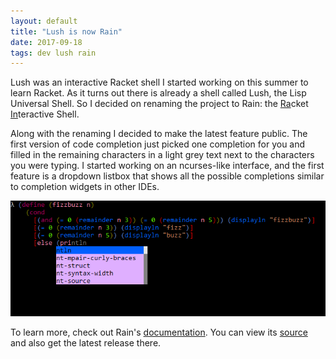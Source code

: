 ```yaml
---
layout: default
title: "Lush is now Rain"
date: 2017-09-18
tags: dev lush rain
---
```


Lush was an interactive Racket shell I started working on this summer to learn Racket. As it turns out there
is already a shell called Lush, the Lisp Universal Shell. So I decided on renaming the project to Rain: 
the <span style="text-decoration: underline">Ra</span>cket <span style="text-decoration: underline">In</span>teractive Shell.

Along with the renaming I decided to make the latest feature public. The first version of code completion just picked one completion for you and filled in the remaining characters in a light grey text next to the characters you were typing. I started working on an ncurses-like interface, and the first feature is a dropdown listbox that shows all the possible completions similar to completion widgets in other IDEs.

<div class="album">
<img src="/images/blogposts/fizzbuzz-with-dropdown.png">
</div>

To learn more, check out Rain's [documentation](https://patrick-lafferty.github.io/rain/index.html). You can view its [source](https://github.com/patrick-lafferty/rain) and also get the latest release there.